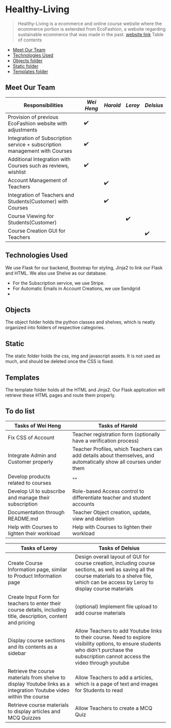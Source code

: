 # Healthy-Living
> Healthy-Living is a ecommerce and online course website where the ecommerce portion is extended from EcoFashion, a website regarding sustainable ecommerce that was made in the past.
[website link](http://voidcodes.pythonanywhere.com/)
Table of contents
 - [Meet Our Team](#Meet-Our-Team)
 - [Technologies Used](#Technologies-Used)
 - [Objects folder](#Objects)
 - [Static folder](#Static)
 - [Templates folder](#Templates)

## Meet Our Team

Responsibilities | *Wei Heng* | *Harold* | *Leroy* | *Delsius*
--- | --- | --- | --- | ---
Provision of previous EcoFashion website with adjustments | ✔️ | | |
Integration of Subscription service + subscription management with Courses | ✔️ | | |
Additional Integration with Courses such as reviews, wishlist | ✔️ | | |
Account Management of Teachers | | ✔️ | |
Integration of Teachers and Students(Customer) with Courses | | ✔️ | |
Course Viewing for Students(Customer) | | | ✔️|
Course Creation GUI for Teachers | | | | ✔️

## Technologies Used
We use Flask for our backend, Bootstrap for styling, Jinja2 to link our Flask and HTML. We also use Shelve as our database.
 - For the Subscription service, we use Stripe.
 - For Automatic Emails in Account Creations, we use Sendgrid
 - 

## Objects
The object folder holds the python classes and shelves, which is neatly organized into folders of respective categories.

## Static
The static folder holds the css, img and javascript assets. It is not used as much, and should be deleted once the CSS is fixed.

## Templates
The template folder holds all the HTML and Jinja2. Our Flask application will retrieve these HTML pages and route them properly.

## To do list
Tasks of Wei Heng | Tasks of Harold 
--- | --- 
Fix CSS of Account | Teacher registration form (optionally have a verification process)
Integrate Admin and Customer properly | Teacher Profiles, which Teachers can add details about themselves, and automatically show all courses under them
Develop products related to courses | ""
Develop UI to subscribe and manage their subscription | Role-based Access control to differentiate teacher and student accounts
Documentation through README.md | Teacher Object creation, update, view and deletion
Help with Courses to lighten their workload | Help with Courses to lighten their workload 

Tasks of Leroy | Tasks of Delsius 
--- | --- 
Create Course Information page, similar to Product Information page | Design overall layout of GUI for course creation, including course sections, as well as saving all the course materials to a shelve file, which can be access by Leroy to display course materials
Create Input Form for teachers to enter their course details, including title, description, content and pricing | (optional) Implement file upload to add course materials
Display course sections and its contents as a sidebar | Allow Teachers to add Youtube links to their course. Need to explore visibility options, to ensure students who didn't purchase the subscription cannot access the video through youtube
Retrieve the course materials from shelve to display Youtube links as a integration Youtube video within the course | Allow Teachers to add a articles, which is a page of text and images for Students to read
Retrieve course materials to display articles and MCQ Quizzes | Allow Teachers to create a MCQ Quiz
